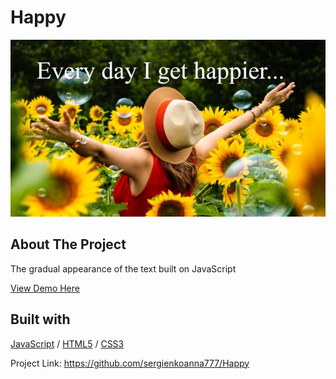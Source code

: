 # Happy

<img src="./Happy.jpg" alt="Image" width="auto">

<!-- ABOUT THE PROJECT -->
## About The Project
The gradual appearance of the text built on JavaScript
  <p>
    <a href="https://glitch.com/~igethappier">View Demo Here</a>
  </p>

## Built with 

[JavaScript](https://www.w3schools.com/javascript/) / [HTML5](https://www.w3schools.com/html/) / [CSS3](https://www.w3schools.com/css/)
  

Project Link: https://github.com/sergienkoanna777/Happy
